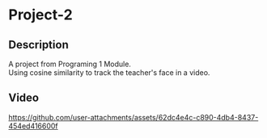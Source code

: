# Project-2

## Description
A project from Programing 1 Module.\
Using cosine similarity to track the teacher's face in a video.

## Video
https://github.com/user-attachments/assets/62dc4e4c-c890-4db4-8437-454ed416600f

